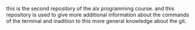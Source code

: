 this is the second repository of the alx programming course. 
and this repository is used to give more additional information about
the commands of the terminal and inadition to this more general knowledge about the git.
